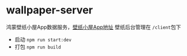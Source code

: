 # wallpaper-server
鸿蒙壁纸小屋App数据服务，[壁纸小屋App地址](https://github.com/dlongs49/wallpaper-app)
壁纸后台管理在 `/client`包下


- 启动 `npm run start:dev`
- 打包 `npm run build`